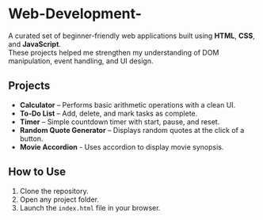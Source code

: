 # Web-Development-
A curated set of beginner-friendly web applications built using **HTML**, **CSS**, and **JavaScript**.  
These projects helped me strengthen my understanding of DOM manipulation, event handling, and UI design.

## Projects
- **Calculator** – Performs basic arithmetic operations with a clean UI.
- **To-Do List** – Add, delete, and mark tasks as complete.
- **Timer** – Simple countdown timer with start, pause, and reset.
- **Random Quote Generator** – Displays random quotes at the click of a button.
- **Movie Accordion** - Uses accordion to display movie synopsis.

## How to Use
1. Clone the repository.
2. Open any project folder.
3. Launch the `index.html` file in your browser.

